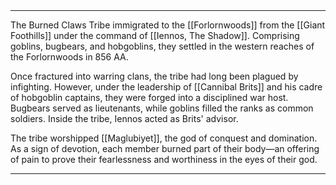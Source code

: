 <hr style="margin: 0;">

The Burned Claws Tribe immigrated to the [[Forlornwoods]] from the [[Giant Foothills]] under the command of [[Iennos, The Shadow]]. Comprising goblins, bugbears, and hobgoblins, they settled in the western reaches of the Forlornwoods in 856 AA.

Once fractured into warring clans, the tribe had long been plagued by infighting. However, under the leadership of [[Cannibal Brits]] and his cadre of hobgoblin captains, they were forged into a disciplined war host. Bugbears served as lieutenants, while goblins filled the ranks as common soldiers. Inside the tribe, Iennos acted as Brits' advisor.

The tribe worshipped [[Maglubiyet]], the god of conquest and domination. As a sign of devotion, each member burned part of their body—an offering of pain to prove their fearlessness and worthiness in the eyes of their god.

<hr style="margin: 0;">